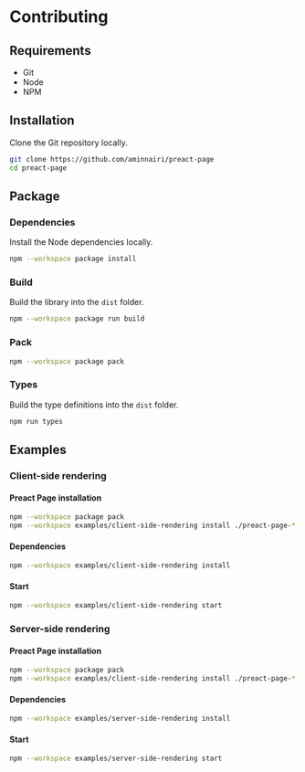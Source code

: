 # Contributing

## Requirements

- Git
- Node
- NPM

## Installation

Clone the Git repository locally.

```bash
git clone https://github.com/aminnairi/preact-page
cd preact-page
```

## Package

### Dependencies

Install the Node dependencies locally.

```bash
npm --workspace package install
```

### Build

Build the library into the `dist` folder.

```bash
npm --workspace package run build
```

### Pack

```bash
npm --workspace package pack
```

### Types

Build the type definitions into the `dist` folder.

```bash
npm run types
```

## Examples

### Client-side rendering

#### Preact Page installation

```bash
npm --workspace package pack
npm --workspace examples/client-side-rendering install ./preact-page-*.tgz
```

#### Dependencies

```bash
npm --workspace examples/client-side-rendering install
```

#### Start

```bash
npm --workspace examples/client-side-rendering start
```

### Server-side rendering

#### Preact Page installation

```bash
npm --workspace package pack
npm --workspace examples/client-side-rendering install ./preact-page-*.tgz
```

#### Dependencies

```bash
npm --workspace examples/server-side-rendering install
```

#### Start

```bash
npm --workspace examples/server-side-rendering start
```
